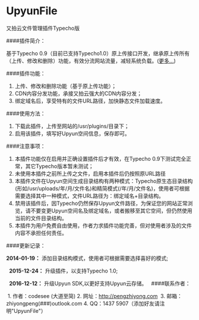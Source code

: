 UpyunFile
=========

又拍云文件管理插件Typecho版

####插件简介：

  基于Typecho 0.9（目前已支持Typecho1.0）原上传接口开发，继承原上传所有（上传、修改和删除）功能，有效分流网站流量，减轻系统负载。([更多...](http://pengzhiyong.com/archives/typecho-upyunfile-upgrade.html "UpyunFile详情介绍"))
  
####插件功能：

  1. 上传、修改和删除功能（基于原上传功能）；
  2. CDN内容分发功能，承接又拍云强大的CDN内容分发；
  3. 绑定域名后，享受特有的文件URL路径，加快静态文件加载速度。

####使用方法：

  1. 下载此插件，上传至网站的/usr/plugins/目录下；
  2. 启用该插件，填写好Upyun空间信息，保存即可。

####注意事项：

  1. 本插件功能仅在启用并正确设置插件后才有效，在Typecho 0.9下测试完全正常，其它Typecho版本暂未测试；
  2. 未使用本插件之前所上传之文件，启用本插件后仍按照原URL路径
  3. 本插件文件在Upyun空间生成目录结构有两种模式：Typecho原生态目录结构(形如/usr/uploads/年/月/文件名)和精简模式(/年/月/文件名)，使用者可根据需要选择其中一种模式，文件URL路径为：绑定域名+目录结构。
  4. 禁用该插件后，因Typecho仍然保存Upyun文件路径，为保证您的网站正常浏览，请不要变更Upyun空间名及绑定域名，或者搬移至其它空间，但仍然使用当前的文件目录结构。
  5. 本插件为用户免费自由使用，作者力求插件功能完善，但对使用者涉及的文件内容不承担任何责任。

####更新记录：

   **2014-01-19：** 添加目录结构模式，使用者可根据需要选择喜好的模式;
  
   **2015-12-24：** 升级插件，以支持Typecho 1.0;
  
   **2016-12-12：** 升级Upyun SDK,以更好支持Upyun云存储。
  
####联系作者：

  1. 作者：codesee (大道至简)
  2. 网址：<http://pengzhiyong.com>
  3. 邮箱：zhiyongpeng(###)outlook.com
  4. QQ：1437 5907（添加好友请注明"UpyunFile"）

